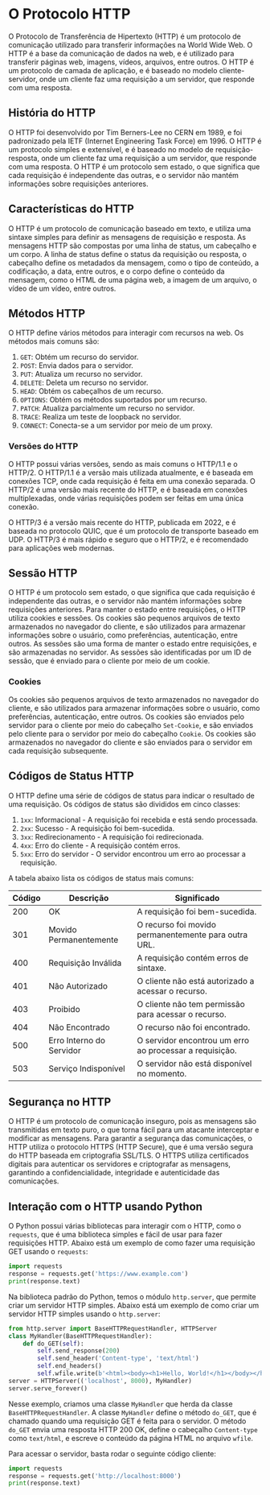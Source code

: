 # O Protocolo HTTP
O Protocolo de Transferência de Hipertexto (HTTP) é um protocolo de comunicação utilizado para transferir informações na World Wide Web. O HTTP é a base da comunicação de dados na web, e é utilizado para transferir páginas web, imagens, vídeos, arquivos, entre outros. O HTTP é um protocolo de camada de aplicação, e é baseado no modelo cliente-servidor, onde um cliente faz uma requisição a um servidor, que responde com uma resposta.

## História do HTTP
O HTTP foi desenvolvido por Tim Berners-Lee no CERN em 1989, e foi padronizado pela IETF (Internet Engineering Task Force) em 1996. O HTTP é um protocolo simples e extensível, e é baseado no modelo de requisição-resposta, onde um cliente faz uma requisição a um servidor, que responde com uma resposta. O HTTP é um protocolo sem estado, o que significa que cada requisição é independente das outras, e o servidor não mantém informações sobre requisições anteriores.
## Características do HTTP
O HTTP é um protocolo de comunicação baseado em texto, e utiliza uma sintaxe simples para definir as mensagens de requisição e resposta. As mensagens HTTP são compostas por uma linha de status, um cabeçalho e um corpo. A linha de status define o status da requisição ou resposta, o cabeçalho define os metadados da mensagem, como o tipo de conteúdo, a codificação, a data, entre outros, e o corpo define o conteúdo da mensagem, como o HTML de uma página web, a imagem de um arquivo, o vídeo de um vídeo, entre outros.

## Métodos HTTP
O HTTP define vários métodos para interagir com recursos na web. Os métodos mais comuns são:
1. `GET`: Obtém um recurso do servidor.
2. `POST`: Envia dados para o servidor.
3. `PUT`: Atualiza um recurso no servidor.
4. `DELETE`: Deleta um recurso no servidor.
5. `HEAD`: Obtém os cabeçalhos de um recurso.
6. `OPTIONS`: Obtém os métodos suportados por um recurso.
7. `PATCH`: Atualiza parcialmente um recurso no servidor.
8. `TRACE`: Realiza um teste de loopback no servidor.
9. `CONNECT`: Conecta-se a um servidor por meio de um proxy.

### Versões do HTTP
O HTTP possui várias versões, sendo as mais comuns o HTTP/1.1 e o HTTP/2. O HTTP/1.1 é a versão mais utilizada atualmente, e é baseada em conexões TCP, onde cada requisição é feita em uma conexão separada. O HTTP/2 é uma versão mais recente do HTTP, e é baseada em conexões multiplexadas, onde várias requisições podem ser feitas em uma única conexão.

O HTTP/3 é a versão mais recente do HTTP, publicada em 2022, e é baseada no protocolo QUIC, que é um protocolo de transporte baseado em UDP. O HTTP/3 é mais rápido e seguro que o HTTP/2, e é recomendado para aplicações web modernas.


## Sessão HTTP
O HTTP é um protocolo sem estado, o que significa que cada requisição é independente das outras, e o servidor não mantém informações sobre requisições anteriores. Para manter o estado entre requisições, o HTTP utiliza cookies e sessões. Os cookies são pequenos arquivos de texto armazenados no navegador do cliente, e são utilizados para armazenar informações sobre o usuário, como preferências, autenticação, entre outros. As sessões são uma forma de manter o estado entre requisições, e são armazenadas no servidor. As sessões são identificadas por um ID de sessão, que é enviado para o cliente por meio de um cookie.

### Cookies
Os cookies são pequenos arquivos de texto armazenados no navegador do cliente, e são utilizados para armazenar informações sobre o usuário, como preferências, autenticação, entre outros. Os cookies são enviados pelo servidor para o cliente por meio do cabeçalho `Set-Cookie`, e são enviados pelo cliente para o servidor por meio do cabeçalho `Cookie`. Os cookies são armazenados no navegador do cliente e são enviados para o servidor em cada requisição subsequente.

## Códigos de Status HTTP
O HTTP define uma série de códigos de status para indicar o resultado de uma requisição. Os códigos de status são divididos em cinco classes:
1. `1xx`: Informacional - A requisição foi recebida e está sendo processada.
2. `2xx`: Sucesso - A requisição foi bem-sucedida.
3. `3xx`: Redirecionamento - A requisição foi redirecionada.
4. `4xx`: Erro do cliente - A requisição contém erros.
5. `5xx`: Erro do servidor - O servidor encontrou um erro ao processar a requisição.

A tabela abaixo lista os códigos de status mais comuns:

| Código | Descrição            | Significado                                                                 |
|--------|----------------------|-----------------------------------------------------------------------------|
| 200    | OK                   | A requisição foi bem-sucedida.                                              |
| 301    | Movido Permanentemente | O recurso foi movido permanentemente para outra URL.                       |
| 400    | Requisição Inválida  | A requisição contém erros de sintaxe.                                      |
| 401    | Não Autorizado       | O cliente não está autorizado a acessar o recurso.                        |
| 403    | Proibido             | O cliente não tem permissão para acessar o recurso.                        |
| 404    | Não Encontrado       | O recurso não foi encontrado.                                               |
| 500    | Erro Interno do Servidor | O servidor encontrou um erro ao processar a requisição.                   |
| 503    | Serviço Indisponível | O servidor não está disponível no momento.                                 |


## Segurança no HTTP
O HTTP é um protocolo de comunicação inseguro, pois as mensagens são transmitidas em texto puro, o que torna fácil para um atacante interceptar e modificar as mensagens. Para garantir a segurança das comunicações, o HTTP utiliza o protocolo HTTPS (HTTP Secure), que é uma versão segura do HTTP baseada em criptografia SSL/TLS. O HTTPS utiliza certificados digitais para autenticar os servidores e criptografar as mensagens, garantindo a confidencialidade, integridade e autenticidade das comunicações.

## Interação com o HTTP usando Python
O Python possui várias bibliotecas para interagir com o HTTP, como o `requests`, que é uma biblioteca simples e fácil de usar para fazer requisições HTTP. Abaixo está um exemplo de como fazer uma requisição GET usando o `requests`:

```python
import requests
response = requests.get('https://www.example.com')
print(response.text)
```

Na biblioteca padrão do Python, temos o módulo `http.server`, que permite criar um servidor HTTP simples. Abaixo está um exemplo de como criar um servidor HTTP simples usando o `http.server`:

```python
from http.server import BaseHTTPRequestHandler, HTTPServer
class MyHandler(BaseHTTPRequestHandler):
    def do_GET(self):
        self.send_response(200)
        self.send_header('Content-type', 'text/html')
        self.end_headers()
        self.wfile.write(b'<html><body><h1>Hello, World!</h1></body></html>')
server = HTTPServer(('localhost', 8000), MyHandler)
server.serve_forever()
``` 
Nesse exemplo, criamos uma classe `MyHandler` que herda da classe `BaseHTTPRequestHandler`. A classe `MyHandler` define o método `do_GET`, que é chamado quando uma requisição GET é feita para o servidor. O método `do_GET` envia uma resposta HTTP 200 OK, define o cabeçalho `Content-type` como `text/html`, e escreve o conteúdo da página HTML no arquivo `wfile`.

Para acessar o servidor, basta rodar o seguinte código cliente:

```python
import requests
response = requests.get('http://localhost:8000')
print(response.text)
```
